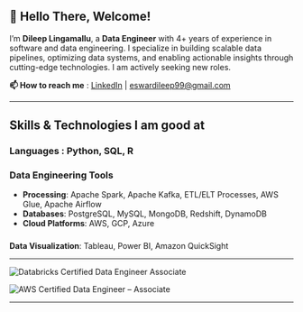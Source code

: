 ## 👋 Hello There, Welcome!

I’m **Dileep Lingamallu**, a **Data Engineer** with 4+ years of experience in software and data engineering. I specialize in building scalable data pipelines, optimizing data systems, and enabling actionable insights through cutting-edge technologies. I am actively seeking new roles.  

**📫 How to reach me** : [LinkedIn](https://linkedin.com/in/eswardileep99) | eswardileep99@gmail.com

---

## Skills & Technologies I am good at

### **Languages**  : Python, SQL, R

### **Data Engineering Tools**  
- **Processing**: Apache Spark, Apache Kafka, ETL/ELT Processes, AWS Glue, Apache Airflow
- **Databases**: PostgreSQL, MySQL, MongoDB, Redshift, DynamoDB  
- **Cloud Platforms**: AWS, GCP, Azure

### 
**Data Visualization**: Tableau, Power BI, Amazon QuickSight

---
![Databricks Certified Data Engineer Associate](https://img.shields.io/badge/Databricks-Certified%20Data%20Engineer%20Associate-red?style=for-the-badge&logo=databricks)

![AWS Certified Data Engineer – Associate](https://img.shields.io/badge/AWS-Certified%20Solutions%20Architect%20Associate-orange?style=for-the-badge&logo=amazonaws)


---
